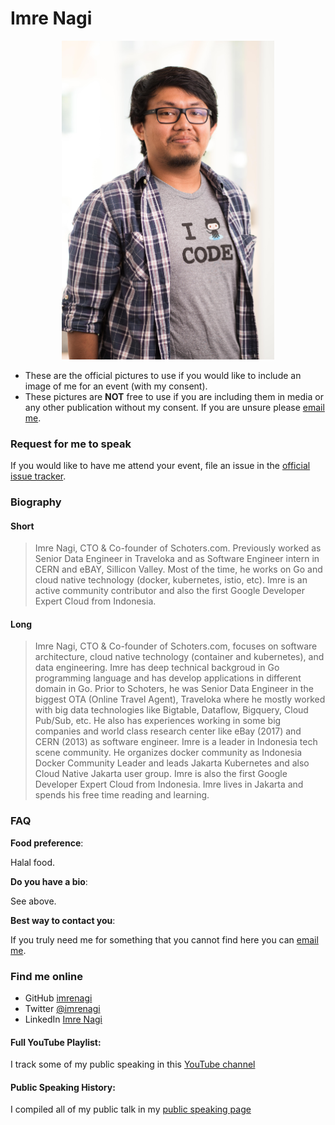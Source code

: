 # Imre Nagi

<p align="center"><img src="/img/imre-nagi.jpg" width="340"></p>

 - These are the official pictures to use if you would like to include an image of me for an event (with my consent). 
 - These pictures are **NOT** free to use if you are including them in media or any other publication without my consent. If you are unsure please [email me](mailto:imre.nagi2812@gmail.com).
 
### Request for me to speak

If you would like to have me attend your event, file an issue in the [official issue tracker](https://github.com/imrenagi/public-speaking/issues). 


### Biography 

#### Short

> Imre Nagi, CTO & Co-founder of Schoters.com. Previously worked as Senior Data Engineer in Traveloka and as Software Engineer intern in CERN and eBAY, Sillicon Valley. Most of the time, he works on Go and cloud native technology (docker, kubernetes, istio, etc). Imre is an active community contributor and also the first Google Developer Expert Cloud from Indonesia. 

#### Long 

> Imre Nagi, CTO & Co-founder of Schoters.com, focuses on software architecture, cloud native technology (container and kubernetes), and data engineering. Imre has deep technical backgroud in Go programming language and has develop applications in different domain in Go. Prior to Schoters, he was Senior Data Engineer in the biggest OTA (Online Travel Agent), Traveloka where he mostly worked with big data technologies like Bigtable, Dataflow, Bigquery, Cloud Pub/Sub, etc. He also has experiences working in some big companies and world class research center like eBay (2017) and CERN (2013) as software engineer. Imre is a leader in Indonesia tech scene community. He organizes docker community as Indonesia Docker Community Leader and leads Jakarta Kubernetes and also Cloud Native Jakarta user group. Imre is also the first Google Developer Expert Cloud from Indonesia. Imre lives in Jakarta and spends his free time reading and learning.

### FAQ

**Food preference**: 

Halal food.

**Do you have a bio**: 

See above. 

**Best way to contact you**: 

If you truly need me for something that you cannot find here you can [email me](mailto:imre.nagi2812@gmail.com).

### Find me online

 - GitHub [imrenagi](https://github.com/imrenagi) 
 - Twitter [@imrenagi](https://twitter.com/imrenagi) 
 - LinkedIn [Imre Nagi](https://linkedin.com/in/imrenagi) 
 
#### Full YouTube Playlist:

I track some of my public speaking in this [YouTube channel](https://www.youtube.com/channel/UCC7eynhXsqH-7RdsBB1E53g)

#### Public Speaking History:

I compiled all of my public talk in my [public speaking page](https://github.com/imrenagi/public-speaking/tech-talks)